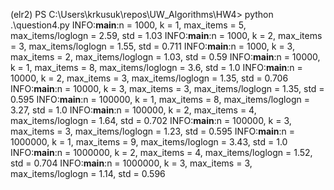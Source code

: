 (elr2) PS C:\Users\krkusuk\repos\UW_Algorithms\HW4> python .\question4.py
INFO:__main__:n = 1000, k = 1, max_items = 5, max_items/loglogn = 2.59, std = 1.03
INFO:__main__:n = 1000, k = 2, max_items = 3, max_items/loglogn = 1.55, std = 0.711
INFO:__main__:n = 1000, k = 3, max_items = 2, max_items/loglogn = 1.03, std = 0.59
INFO:__main__:n = 10000, k = 1, max_items = 8, max_items/loglogn = 3.6, std = 1.0
INFO:__main__:n = 10000, k = 2, max_items = 3, max_items/loglogn = 1.35, std = 0.706
INFO:__main__:n = 10000, k = 3, max_items = 3, max_items/loglogn = 1.35, std = 0.595
INFO:__main__:n = 100000, k = 1, max_items = 8, max_items/loglogn = 3.27, std = 1.0
INFO:__main__:n = 100000, k = 2, max_items = 4, max_items/loglogn = 1.64, std = 0.702
INFO:__main__:n = 100000, k = 3, max_items = 3, max_items/loglogn = 1.23, std = 0.595
INFO:__main__:n = 1000000, k = 1, max_items = 9, max_items/loglogn = 3.43, std = 1.0
INFO:__main__:n = 1000000, k = 2, max_items = 4, max_items/loglogn = 1.52, std = 0.704
INFO:__main__:n = 1000000, k = 3, max_items = 3, max_items/loglogn = 1.14, std = 0.596